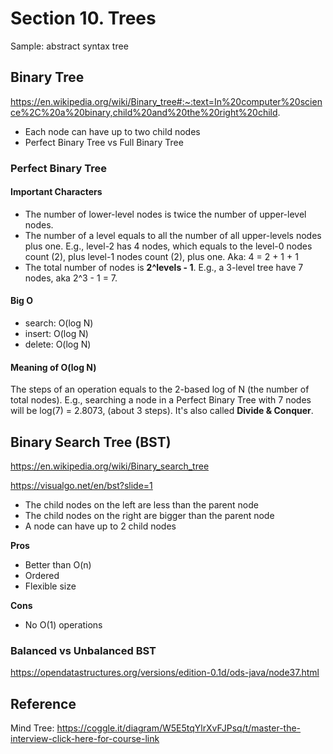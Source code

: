 # Section 10. Trees
Sample: abstract syntax tree

## Binary Tree
https://en.wikipedia.org/wiki/Binary_tree#:~:text=In%20computer%20science%2C%20a%20binary,child%20and%20the%20right%20child.

* Each node can have up to two child nodes
* Perfect Binary Tree vs Full Binary Tree

### Perfect Binary Tree
#### Important Characters
* The number of lower-level nodes is twice the number of upper-level nodes.
* The number of a level equals to all the number of all upper-levels nodes plus one. E.g., level-2 has 4 nodes, which equals to the level-0 nodes count (2), plus level-1 nodes count (2), plus one. Aka: 4 = 2 + 1 + 1
* The total number of nodes is __2^levels - 1__. E.g., a 3-level tree have 7 nodes, aka 2^3 - 1 = 7.

#### Big O
* search: O(log N)
* insert: O(log N)
* delete: O(log N)

#### Meaning of O(log N)
The steps of an operation equals to the 2-based log of N (the number of total nodes). E.g., searching a node in a Perfect Binary Tree with 7 nodes will be log(7) = 2.8073, (about 3 steps). It's also called __Divide & Conquer__. 

## Binary Search Tree (BST)
https://en.wikipedia.org/wiki/Binary_search_tree

https://visualgo.net/en/bst?slide=1

* The child nodes on the left are less than the parent node
* The child nodes on the right are bigger than the parent node
* A node can have up to 2 child nodes

__Pros__
* Better than O(n)
* Ordered
* Flexible size

__Cons__
* No O(1) operations

### Balanced vs Unbalanced BST
https://opendatastructures.org/versions/edition-0.1d/ods-java/node37.html

## Reference
Mind Tree: https://coggle.it/diagram/W5E5tqYlrXvFJPsq/t/master-the-interview-click-here-for-course-link


